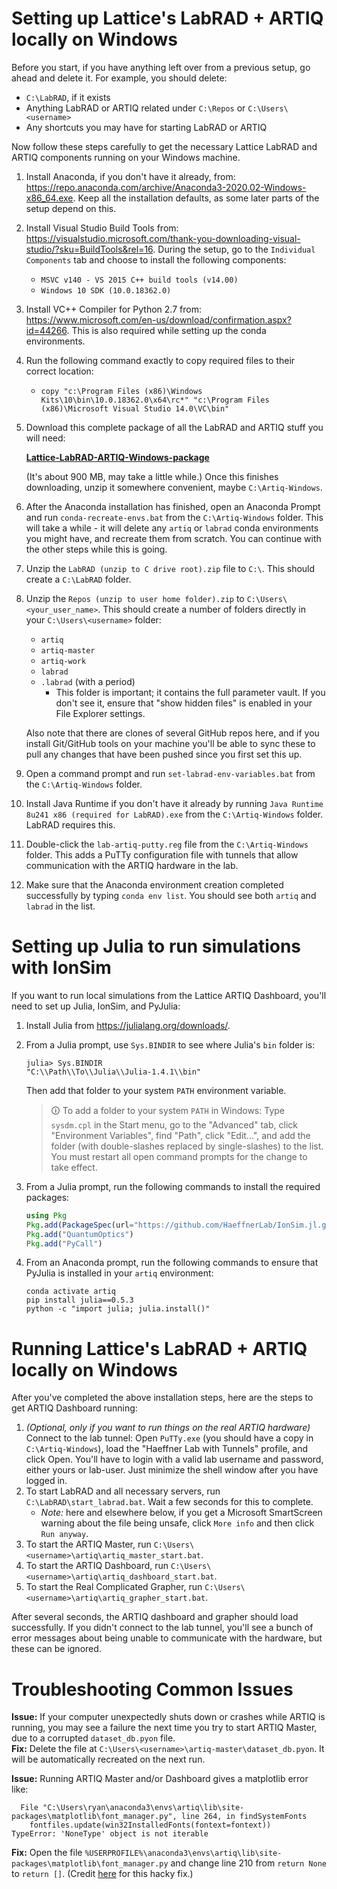 Setting up Lattice's LabRAD + ARTIQ locally on Windows
==============
Before you start, if you have anything left over from a previous setup, go ahead and delete it. For example, you should delete:
  - `C:\LabRAD`, if it exists
  - Anything LabRAD or ARTIQ related under `C:\Repos` or `C:\Users\<username>`
  - Any shortcuts you may have for starting LabRAD or ARTIQ
  
Now follow these steps carefully to get the necessary Lattice LabRAD and ARTIQ components running on your Windows machine.

1. Install Anaconda, if you don't have it already, from:
https://repo.anaconda.com/archive/Anaconda3-2020.02-Windows-x86_64.exe.
Keep all the installation defaults, as some later parts of the setup depend on this.

1. Install Visual Studio Build Tools from:
https://visualstudio.microsoft.com/thank-you-downloading-visual-studio/?sku=BuildTools&rel=16.
During the setup, go to the `Individual Components` tab and choose to install the following components:
    - `MSVC v140 - VS 2015 C++ build tools (v14.00)`
    - `Windows 10 SDK (10.0.18362.0)`

1. Install VC++ Compiler for Python 2.7 from:
https://www.microsoft.com/en-us/download/confirmation.aspx?id=44266.
This is also required while setting up the conda environments.

1. Run the following command exactly to copy required files to their correct location:
    - `copy "c:\Program Files (x86)\Windows Kits\10\bin\10.0.18362.0\x64\rc*" "c:\Program Files (x86)\Microsoft Visual Studio 14.0\VC\bin"`

1. Download this complete package of all the LabRAD and ARTIQ stuff you will need: 

    **[Lattice-LabRAD-ARTIQ-Windows-package](https://www.dropbox.com/sh/qe9fhxtldfolaqv/AADFkTKwL77O3U7sHsn5t9nIa?dl=1)**

    (It's about 900 MB, may take a little while.) Once this finishes downloading, unzip it somewhere convenient, maybe `C:\Artiq-Windows`.

1. After the Anaconda installation has finished, open an Anaconda Prompt
and run `conda-recreate-envs.bat` from the `C:\Artiq-Windows` folder.
This will take a while - it will delete any `artiq` or `labrad` conda environments you might have,
and recreate them from scratch. You can continue with the other steps while this is going.

1. Unzip the `LabRAD (unzip to C drive root).zip` file to `C:\`. This should create a `C:\LabRAD` folder.

1. Unzip the `Repos (unzip to user home folder).zip` to `C:\Users\<your_user_name>`.  This should create a number
of folders directly in your `C:\Users\<username>` folder:
    - `artiq`
    - `artiq-master`
    - `artiq-work`
    - `labrad`
    - `.labrad` (with a period)
      - This folder is important; it contains the full parameter vault. If you don't see it, ensure that "show hidden files" is enabled
      in your File Explorer settings.
      
    Also note that there are clones of several GitHub repos here, and if you install Git/GitHub tools on your machine you'll be able
    to sync these to pull any changes that have been pushed since you first set this up.

1. Open a command prompt and run `set-labrad-env-variables.bat` from the `C:\Artiq-Windows` folder.

1. Install Java Runtime if you don't have it already by running `Java Runtime 8u241 x86 (required for LabRAD).exe`
from the `C:\Artiq-Windows` folder. LabRAD requires this.

1. Double-click the `lab-artiq-putty.reg` file from the `C:\Artiq-Windows` folder.
This adds a PuTTy configuration file with tunnels that allow communication with the ARTIQ hardware in the lab.

1. Make sure that the Anaconda environment creation completed successfully by typing `conda env list`. You should see both `artiq` and `labrad` in the list.

Setting up Julia to run simulations with IonSim
==============
If you want to run local simulations from the Lattice ARTIQ Dashboard, you'll need to set up Julia, IonSim, and PyJulia:

1. Install Julia from https://julialang.org/downloads/.
1. From a Julia prompt, use `Sys.BINDIR` to see where Julia's `bin` folder is:
    ```
    julia> Sys.BINDIR
    "C:\\Path\\To\\Julia\\Julia-1.4.1\\bin"
    ```
    Then add that folder to your system `PATH` environment variable. 
    
    > 🛈 To add a folder to your system `PATH` in Windows: Type `sysdm.cpl` in the Start menu,
    > go to the "Advanced" tab, click "Environment Variables", find "Path", click "Edit...",
    > and add the folder (with double-slashes replaced by single-slashes) to the list.
    > You must restart all open command prompts for the change to take effect.
    
1. From a Julia prompt, run the following commands to install the required packages:
    ```julia
    using Pkg
    Pkg.add(PackageSpec(url="https://github.com/HaeffnerLab/IonSim.jl.git"))
    Pkg.add("QuantumOptics")
    Pkg.add("PyCall")
    ```
1. From an Anaconda prompt, run the following commands to ensure that PyJulia is installed in your `artiq` environment:
    ```
    conda activate artiq
    pip install julia==0.5.3
    python -c "import julia; julia.install()"
    ```

Running Lattice's LabRAD + ARTIQ locally on Windows
==============
After you've completed the above installation steps, here are the steps to get ARTIQ Dashboard running:
1. _(Optional, only if you want to run things on the real ARTIQ hardware)_ Connect to the lab tunnel: Open `PuTTy.exe` (you should have a copy in `C:\Artiq-Windows`),
load the "Haeffner Lab with Tunnels" profile, and click Open.
You'll have to login with a valid lab username and password, either yours or lab-user. Just minimize the shell window after you have logged in.
1. To start LabRAD and all necessary servers, run `C:\LabRAD\start_labrad.bat`. Wait a few seconds for this to complete.
    - _Note:_ here and elsewhere below, if you get a Microsoft SmartScreen warning about the file being unsafe, click `More info` and then click `Run anyway`.
1. To start the ARTIQ Master, run `C:\Users\<username>\artiq\artiq_master_start.bat`.
1. To start the ARTIQ Dashboard, run `C:\Users\<username>\artiq\artiq_dashboard_start.bat`.
1. To start the Real Complicated Grapher, run `C:\Users\<username>\artiq\artiq_grapher_start.bat`.

After several seconds, the ARTIQ dashboard and grapher should load successfully. If you didn't connect to the lab tunnel, you'll see a bunch of error messages about being unable to communicate with the hardware, but these can be ignored.

Troubleshooting Common Issues
==============
**Issue:** If your computer unexpectedly shuts down or crashes while ARTIQ is running, you may see a failure
the next time you try to start ARTIQ Master, due to a corrupted `dataset_db.pyon` file.  
**Fix:** Delete the file at `C:\Users\<username>\artiq-master\dataset_db.pyon`. It will be automatically recreated on the next run.

**Issue:** Running ARTIQ Master and/or Dashboard gives a matplotlib error like:
````
  File "C:\Users\ryan\anaconda3\envs\artiq\lib\site-packages\matplotlib\font_manager.py", line 264, in findSystemFonts
    fontfiles.update(win32InstalledFonts(fontext=fontext))
TypeError: 'NoneType' object is not iterable
````
**Fix:** Open the file `%USERPROFILE%\anaconda3\envs\artiq\lib\site-packages\matplotlib\font_manager.py` and change line 210 from `return None` to `return []`. (Credit [here](https://github.com/matplotlib/matplotlib/issues/12439#issuecomment-427743646) for this hacky fix.)
